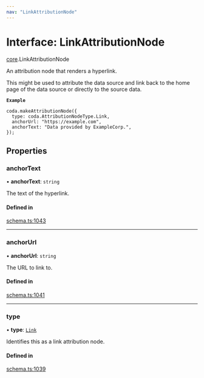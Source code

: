 ```yaml
---
nav: "LinkAttributionNode"
---
```

# Interface: LinkAttributionNode

[core](../modules/core.md).LinkAttributionNode

An attribution node that renders a hyperlink.

This might be used to attribute the data source and link back to the home page
of the data source or directly to the source data.

**`Example`**

```
coda.makeAttributionNode({
  type: coda.AttributionNodeType.Link,
  anchorUrl: "https://example.com",
  anchorText: "Data provided by ExampleCorp.",
});
```

## Properties

### anchorText

• **anchorText**: `string`

The text of the hyperlink.

#### Defined in

[schema.ts:1043](https://github.com/coda/packs-sdk/blob/main/schema.ts#L1043)

___

### anchorUrl

• **anchorUrl**: `string`

The URL to link to.

#### Defined in

[schema.ts:1041](https://github.com/coda/packs-sdk/blob/main/schema.ts#L1041)

___

### type

• **type**: [`Link`](../enums/core.AttributionNodeType.md#link)

Identifies this as a link attribution node.

#### Defined in

[schema.ts:1039](https://github.com/coda/packs-sdk/blob/main/schema.ts#L1039)

